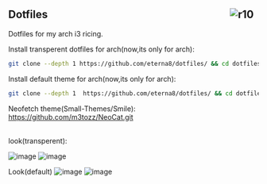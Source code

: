 <img src="https://hits.sh/github.com/eterna8/dotfiles.git.svg?label=views&color=fe7d37" alt="r10" hspace="10"
 align="right" /> Dotfiles
--

Dotfiles for my arch i3 ricing.<br>


Install transperent dotfiles for arch(now,its only for arch): <br>
```bash
git clone --depth 1 https://github.com/eterna8/dotfiles/ && cd dotfiles && sh arch-install.sh
```
Install default theme for arch(now,its only for arch):
```bash
git clone --depth 1  https://github.com/eterna8/dotfiles/ && cd dotfiles && sh arch-install-default.sh
```
Neofetch theme(Small-Themes/Smile): https://github.com/m3tozz/NeoCat.git


<br>
look(transperent):

![image](https://github.com/eterna8/dotfiles/assets/139211439/c76d9119-8df7-412a-a92c-e6f58b7fcfc0)
![image](https://github.com/eterna8/dotfiles/assets/139211439/04a8c6da-cb81-4f65-938c-cfbe033f717f)

Look(default)
![image](https://github.com/eterna8/dotfiles/assets/139211439/bb55d01a-c193-4e1f-b81c-dc008abce650)
![image](https://github.com/eterna8/dotfiles/assets/139211439/b5d02c5d-76a0-46ee-9eda-185b69f1d418)


